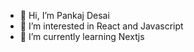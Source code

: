 - 👋 Hi, I’m Pankaj Desai
- 👀 I’m interested in React and Javascript
- 🌱 I’m currently learning Nextjs

